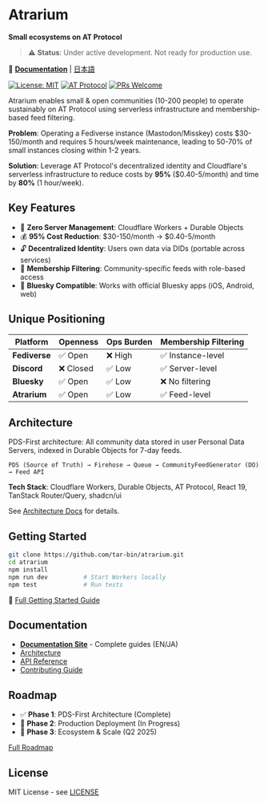 # Atrarium

**Small ecosystems on AT Protocol**

> ⚠️ **Status**: Under active development. Not ready for production use.

📖 **[Documentation](https://docs.atrarium.net)** | [日本語](https://docs.atrarium.net/ja/)

[![License: MIT](https://img.shields.io/badge/License-MIT-yellow.svg)](https://opensource.org/licenses/MIT)
[![AT Protocol](https://img.shields.io/badge/AT%20Protocol-Compatible-blue)](https://atproto.com/)
[![PRs Welcome](https://img.shields.io/badge/PRs-welcome-brightgreen.svg)](http://makeapullrequest.com)

Atrarium enables small & open communities (10-200 people) to operate sustainably on AT Protocol using serverless infrastructure and membership-based feed filtering.

**Problem**: Operating a Fediverse instance (Mastodon/Misskey) costs $30-150/month and requires 5 hours/week maintenance, leading to 50-70% of small instances closing within 1-2 years.

**Solution**: Leverage AT Protocol's decentralized identity and Cloudflare's serverless infrastructure to reduce costs by **95%** ($0.40-5/month) and time by **80%** (1 hour/week).

## Key Features

- 🌱 **Zero Server Management**: Cloudflare Workers + Durable Objects
- 💰 **95% Cost Reduction**: $30-150/month → $0.40-5/month
- 🔓 **Decentralized Identity**: Users own data via DIDs (portable across services)
- 🎯 **Membership Filtering**: Community-specific feeds with role-based access
- 📱 **Bluesky Compatible**: Works with official Bluesky apps (iOS, Android, web)

## Unique Positioning

| Platform | Openness | Ops Burden | Membership Filtering |
|----------|----------|------------|----------------------|
| **Fediverse** | ✅ Open | ❌ High | ✅ Instance-level |
| **Discord** | ❌ Closed | ✅ Low | ✅ Server-level |
| **Bluesky** | ✅ Open | ✅ Low | ❌ No filtering |
| **Atrarium** | ✅ Open | ✅ Low | ✅ Feed-level |

## Architecture

PDS-First architecture: All community data stored in user Personal Data Servers, indexed in Durable Objects for 7-day feeds.

```
PDS (Source of Truth) → Firehose → Queue → CommunityFeedGenerator (DO) → Feed API
```

**Tech Stack**: Cloudflare Workers, Durable Objects, AT Protocol, React 19, TanStack Router/Query, shadcn/ui

See [Architecture Docs](https://docs.atrarium.net/architecture/) for details.

## Getting Started

```bash
git clone https://github.com/tar-bin/atrarium.git
cd atrarium
npm install
npm run dev          # Start Workers locally
npm test             # Run tests
```

📖 [Full Getting Started Guide](https://docs.atrarium.net/guide/getting-started.html)

## Documentation

- **[Documentation Site](https://docs.atrarium.net)** - Complete guides (EN/JA)
- [Architecture](https://docs.atrarium.net/architecture/)
- [API Reference](https://docs.atrarium.net/reference/api.html)
- [Contributing Guide](https://docs.atrarium.net/guide/contributing.html)

## Roadmap

- ✅ **Phase 1**: PDS-First Architecture (Complete)
- 🚧 **Phase 2**: Production Deployment (In Progress)
- 📅 **Phase 3**: Ecosystem & Scale (Q2 2025)

[Full Roadmap](https://docs.atrarium.net/guide/roadmap.html)

## License

MIT License - see [LICENSE](LICENSE)